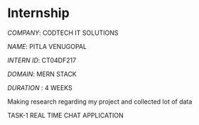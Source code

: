 # Internship

*COMPANY*: CODTECH IT SOLUTIONS 

*NAME*:  PITLA VENUGOPAL 

*INTERN ID*: CT04DF217 

*DOMAIN*: MERN STACK

*DURATION* : 4 WEEKS 

Making research regarding my project and collected lot of data 

TASK-1  REAL TIME CHAT APPLICATION 
